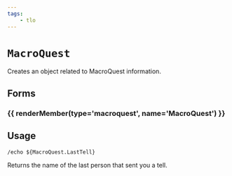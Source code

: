 ```yaml
---
tags:
    - tlo
---
```

# `MacroQuest`

Creates an object related to MacroQuest information.

## Forms

### {{ renderMember(type='macroquest', name='MacroQuest') }}


## Usage

```
/echo ${MacroQuest.LastTell}
```

Returns the name of the last person that sent you a tell.


[macroquest]: ../data-types/datatype-macroquest.md
